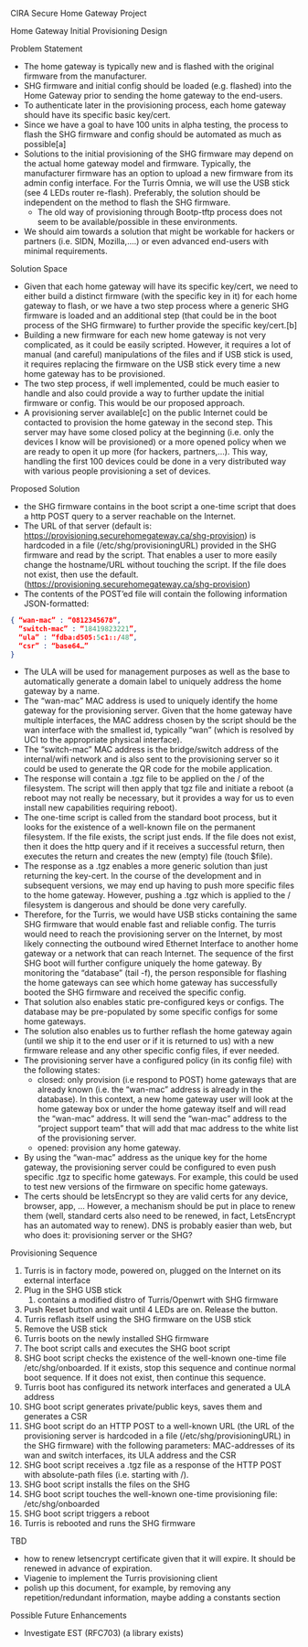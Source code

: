 ﻿CIRA Secure Home Gateway Project

Home Gateway Initial Provisioning Design

Problem Statement
* The home gateway is typically new and is flashed with the original firmware from the manufacturer.
* SHG firmware and initial config should be loaded (e.g. flashed)  into the Home Gateway prior to sending the home gateway to the end-users.
* To authenticate later in the provisioning process, each home gateway should have its specific basic key/cert.
* Since we have a goal to have 100 units in alpha testing, the process to flash the SHG firmware and config should be automated as much as possible[a]
* Solutions to the initial provisioning of the SHG firmware may depend on the actual home gateway model and firmware. Typically, the manufacturer firmware has an option to upload a new firmware from its admin config interface. For the Turris Omnia, we will use the USB stick (see 4 LEDs router re-flash). Preferably, the solution should be independent on the method to flash the SHG firmware.
   * The old way of provisioning through Bootp-tftp process does not seem to be available/possible in these environments.
* We should aim towards a solution that might be workable for hackers or partners (i.e. SIDN, Mozilla,....) or even advanced end-users with minimal requirements.


Solution Space

* Given that each home gateway will have its specific key/cert, we need to either build a distinct firmware (with the specific key in it) for each home gateway to flash, or we have a two step process where a generic SHG firmware is loaded and an additional step (that could be in the boot process of the SHG firmware) to further provide the specific key/cert.[b]
* Building a new firmware for each new home gateway is not very complicated, as it could be easily scripted. However, it requires a lot of manual (and careful) manipulations of the files and if USB stick is used, it requires replacing the firmware on the USB stick every time a new home gateway has to be provisioned.
* The two step process, if well implemented, could be much easier to handle and also could provide a way to further update the initial firmware or config. This would be our proposed approach.
* A provisioning server available[c] on the public Internet could be contacted to provision the home gateway in the second step. This server may have some closed policy at the beginning (i.e. only the devices I know will be provisioned) or a more opened policy when we are ready to open it up more (for hackers, partners,...). This way, handling the first 100 devices could be done in a very distributed way with various people provisioning a set of devices.

Proposed Solution

* the SHG firmware contains in the boot script a one-time script that does a http POST query to a server reachable on the Internet.  
* The URL of that server (default is: https://provisioning.securehomegateway.ca/shg-provision) is hardcoded in a file (/etc/shg/provisioningURL) provided in the SHG firmware and read by the script. That enables a user to more easily change the hostname/URL without touching the script.  If the file does not exist, then use the default. (https://provisioning.securehomegateway.ca/shg-provision)
* The contents of the POST’ed file will contain the following information JSON-formatted:
```json
{ “wan-mac” : “0812345678”,
  “switch-mac” : “18419823221”,
  “ula” : “fdba:d505:5c1::/48”,
  “csr” : “base64…”
}
```
* The ULA will be used for management purposes as well as the base to automatically generate a domain label to uniquely address the home gateway by a name.
* The “wan-mac” MAC address is used to uniquely identify the home gateway for the provisioning server. Given that the home gateway have multiple interfaces, the MAC address chosen by the script should be the wan interface with the smallest id, typically “wan” (which is resolved by UCI to the appropriate physical interface).
* The “switch-mac” MAC address is the bridge/switch address of the internal/wifi network and is also sent to the provisioning server so it could be used to generate the QR code for the mobile application.
* The response will contain a .tgz file to be applied on the / of the filesystem. The script will then apply that tgz file and initiate a reboot (a reboot may not really be necessary, but it provides a way for us to even install new capabilities requiring reboot).
* The one-time script is called from the standard boot process, but it looks for the existence of a well-known file on the permanent filesystem. If the file exists, the script just ends. If the file does not exist, then it does the http query and if it receives a successful return, then executes the return and creates the new (empty) file (touch $file).
* The response as a .tgz enables a more generic solution than just returning the key-cert. In the course of the development and in subsequent versions, we may end up having to push more specific files to the home gateway. However, pushing a .tgz which is applied to the / filesystem is dangerous and should be done very carefully.
* Therefore, for the Turris, we would have USB sticks containing the same SHG firmware that would enable fast and reliable config. The turris would need to reach the provisioning server on the Internet, by most likely connecting the outbound wired Ethernet Interface to another home gateway or a network that can reach Internet. The sequence of the first SHG boot will further configure uniquely the home gateway. By monitoring the “database” (tail -f), the person responsible for flashing the home gateways can see which home gateway has successfully booted the SHG firmware and received the specific config.
* That solution also enables static pre-configured keys or configs. The database may be pre-populated by some specific configs for some home gateways.
* The solution also enables us to further reflash the home gateway again (until we ship it to the end user or if it is returned to us) with a new firmware release and any other specific config files, if ever needed.
* The provisioning server have a configured policy (in its config file) with the following states:
   * closed: only provision (i.e respond to POST) home gateways that are already known (i.e. the “wan-mac” address is already in the database).  In this context, a new home gateway user will look at the home gateway box or under the home gateway itself and will read the “wan-mac” address. It will send the “wan-mac” address to the “project support team” that will add that mac address to the white list of the provisioning server.
   * opened: provision any home gateway.
* By using the “wan-mac” address as the unique key for the home gateway, the provisioning server could be configured to even push specific .tgz to specific home gateways. For example, this could be used to test new versions of the firmware on specific home gateways.
* The certs should be letsEncrypt so they are valid certs for any device, browser, app, … However, a mechanism should be put in place to renew them (well, standard certs also need to be renewed, in fact, LetsEncrypt has an automated way to renew). DNS is probably easier than web, but who does it: provisioning server or the SHG?

Provisioning Sequence

1. Turris is in factory mode, powered on, plugged on the Internet on its external interface
2. Plug in the SHG USB stick
   1. contains a modified distro of Turris/Openwrt with SHG firmware
1. Push Reset button and wait until 4 LEDs are on. Release the button.
2. Turris reflash itself using the SHG firmware on the USB stick
3. Remove the USB stick
4. Turris boots on the newly installed SHG firmware
5. The boot script calls and executes the SHG boot script
6. SHG boot script checks the existence of the well-known one-time file /etc/shg/onboarded. If it exists, stop this sequence and continue normal boot sequence. If it does not exist, then continue this sequence.
7. Turris boot has configured its network interfaces and generated a ULA address
8. SHG boot script generates private/public keys, saves them and generates a CSR
9. SHG boot script do an HTTP POST to a well-known URL (the URL of the  provisioning server is hardcoded in a file (/etc/shg/provisioningURL) in the SHG firmware) with the following parameters: MAC-addresses of its wan and switch interfaces, its ULA address and the CSR
10. SHG boot script receives a .tgz file as a response of the HTTP POST with absolute-path files (i.e. starting with /).
11. SHG boot script installs the files on the SHG
12. SHG boot script touches the well-known one-time provisioning file: /etc/shg/onboarded
13. SHG boot script triggers a reboot
14. Turris is rebooted and runs the SHG firmware

TBD

* how to renew letsencrypt certificate given that it will expire. It should be renewed in advance of expiration.
* Viagenie to implement the Turris provisioning client
* polish up this document, for example, by removing any repetition/redundant information, maybe adding a constants section

Possible Future Enhancements

* Investigate EST (RFC703) (a library exists)
